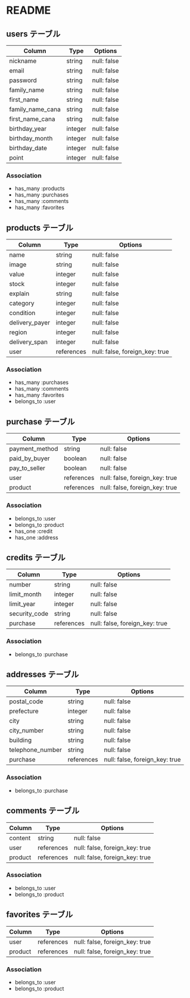 # README

## users テーブル
| Column           | Type    | Options     |
| ---------------- | ------- | ----------- |
| nickname         | string  | null: false |
| email            | string  | null: false |
| password         | string  | null: false |
| family_name      | string  | null: false |
| first_name       | string  | null: false |
| family_name_cana | string  | null: false |
| first_name_cana  | string  | null: false |
| birthday_year    | integer | null: false |
| birthday_month   | integer | null: false |
| birthday_date    | integer | null: false |
| point            | integer | null: false |
### Association
- has_many :products
- has_many :purchases
- has_many :comments
- has_many :favorites

## products テーブル
| Column         | Type       | Options                         |
| -------------- | ---------- | ------------------------------- |
| name           | string     | null: false                     |
| image          | string     | null: false                     |
| value          | integer    | null: false                     |
| stock          | integer    | null: false                     |
| explain        | string     | null: false                     |
| category       | integer    | null: false                     |
| condition      | integer    | null: false                     |
| delivery_payer | integer    | null: false                     |
| region         | integer    | null: false                     |
| delivery_span  | integer    | null: false                     |
| user           | references | null: false, foreign_key: true  |
### Association
- has_many :purchases
- has_many :comments
- has_many :favorites
- belongs_to :user

## purchase テーブル
| Column         | Type       | Options                         |
| -------------- | ---------- | ------------------------------- |
| payment_method | string     | null: false                     |
| paid_by_buyer  | boolean    | null: false                     |
| pay_to_seller  | boolean    | null: false                     |
| user           | references | null: false, foreign_key: true  |
| product        | references | null: false, foreign_key: true  |
### Association
- belongs_to :user
- belongs_to :product
- has_one :credit
- has_one :address

## credits テーブル
| Column         | Type       | Options                         |
| -------------- | ---------- | ------------------------------- |
| number         | string     | null: false                     |
| limit_month    | integer    | null: false                     |
| limit_year     | integer    | null: false                     |
| security_code  | string     | null: false                     |
| purchase       | references | null: false, foreign_key: true  |
### Association
- belongs_to :purchase

## addresses テーブル
| Column           | Type       | Options                         |
| ---------------- | ---------- | ------------------------------- |
| postal_code      | string     | null: false                     |
| prefecture       | integer    | null: false                     |
| city             | string     | null: false                     |
| city_number      | string     | null: false                     |
| building         | string     | null: false                     |
| telephone_number | string     | null: false                     |
| purchase         | references | null: false, foreign_key: true  |
### Association
- belongs_to :purchase

## comments テーブル
| Column  | Type       | Options                         |
| ------- | ---------- | ------------------------------- |
| content | string     | null: false                     |
| user    | references | null: false, foreign_key: true  |
| product | references | null: false, foreign_key: true  |
### Association
- belongs_to :user
- belongs_to :product

## favorites テーブル
| Column  | Type       | Options                         |
| ------- | ---------- | ------------------------------- |
| user    | references | null: false, foreign_key: true  |
| product | references | null: false, foreign_key: true  |
### Association
- belongs_to :user
- belongs_to :product